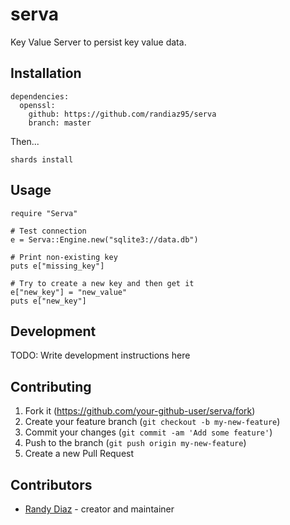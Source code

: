 # serva

Key Value Server to persist key value data. 

## Installation
```
dependencies:
  openssl:
    github: https://github.com/randiaz95/serva
    branch: master
```

Then... 

```shards install```

## Usage
```
require "Serva"

# Test connection
e = Serva::Engine.new("sqlite3://data.db")

# Print non-existing key
puts e["missing_key"]

# Try to create a new key and then get it
e["new_key"] = "new_value"
puts e["new_key"]
```

## Development

TODO: Write development instructions here

## Contributing

1. Fork it (<https://github.com/your-github-user/serva/fork>)
2. Create your feature branch (`git checkout -b my-new-feature`)
3. Commit your changes (`git commit -am 'Add some feature'`)
4. Push to the branch (`git push origin my-new-feature`)
5. Create a new Pull Request

## Contributors

- [Randy Diaz](https://github.com/randiaz95) - creator and maintainer
